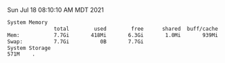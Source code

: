 Sun Jul 18 08:10:10 AM MDT 2021
```bash
System Memory
               total        used        free      shared  buff/cache   available
Mem:           7.7Gi       418Mi       6.3Gi       1.0Mi       939Mi       7.0Gi
Swap:          7.7Gi          0B       7.7Gi
System Storage
571M	.
```
